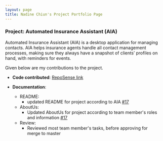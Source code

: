 ```yaml
---
layout: page
title: Nadine Chiun's Project Portfolio Page
---
```


### Project: Automated Insurance Assistant (AIA)

Automated Insurance Assistant (AIA) is a desktop application for managing contacts. AIA helps insurance agents handle all contact management processes, making sure they always have a snapshot of clients’ profiles on hand, with reminders for events.

Given below are my contributions to the project.

* **Code contributed**: [RepoSense link](https://nus-cs2103-ay2122s2.github.io/tp-dashboard/?search=bloodofme&breakdown=true&sort=groupTitle&sortWithin=title&since=2022-02-18&timeframe=commit&mergegroup=&groupSelect=groupByRepos&checkedFileTypes=docs~functional-code~test-code~other)

* **Documentation**:
    * README:
      * updated README for project according to AIA [\#17](https://github.com/AY2122S2-CS2103T-T17-3/tp/pull/17)
    * AboutUs: 
      * Updated AboutUs for project according to team member's roles and information [\#17](https://github.com/AY2122S2-CS2103T-T17-3/tp/pull/17)
    * Review:
      * Reviewed most team member's tasks, before approving for merge to master
